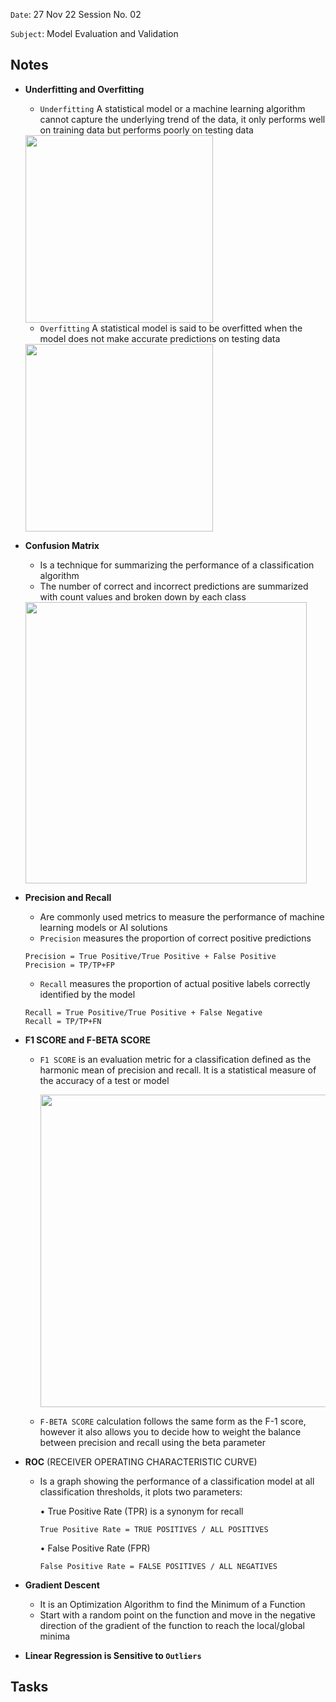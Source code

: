 `Date`: 27 Nov 22 Session No. 02

`Subject`: Model Evaluation and Validation

## Notes
- **Underfitting and Overfitting**
  - `Underfitting` A statistical model or a machine learning algorithm cannot capture the underlying trend of the data, it only performs well on training data but performs poorly on testing data 
  
  <img src="https://static.javatpoint.com/tutorial/machine-learning/images/overfitting-and-underfitting2.png" width="300">

  - `Overfitting` A statistical model is said to be overfitted when the model does not make accurate predictions on testing data
  
  <img src="https://static.javatpoint.com/tutorial/machine-learning/images/overfitting-and-underfitting.png" width="300">
  
- **Confusion Matrix**
  - Is a technique for summarizing the performance of a classification algorithm
  - The number of correct and incorrect predictions are summarized with count values and broken down by each class
  
  <img src="https://miro.medium.com/max/2560/1*mdtqR2kyElMd0cCGM4gtuw.jpeg" width="450">
  
- **Precision and Recall**
  - Are commonly used metrics to measure the performance of machine learning models or AI solutions
  - `Precision` measures the proportion of correct positive predictions
  ```
  Precision = True Positive/True Positive + False Positive  
  Precision = TP/TP+FP
  ```
  - `Recall` measures the proportion of actual positive labels correctly identified by the model
  ```
  Recall = True Positive/True Positive + False Negative  
  Recall = TP/TP+FN  
  ```
  
- **F1 SCORE and F-BETA SCORE**
  - `F1 SCORE` is an evaluation metric for a classification defined as the harmonic mean of precision and recall. It is a statistical measure of the accuracy of a test or model
  
    <img src="https://camo.githubusercontent.com/21d7bfc19ec219729b9e019bc062bd79f86b26871d9dee8f6f361f1f9b4ce6a5/68747470733a2f2f692e696d6775722e636f6d2f52496a3053776d2e6a706567" width="500">
  
  - `F-BETA SCORE` calculation follows the same form as the F-1 score, however it also allows you to decide how to weight the balance between precision and recall using the beta parameter
  
- **ROC** (RECEIVER OPERATING CHARACTERISTIC CURVE)
  - Is a graph showing the performance of a classification model at all classification thresholds, it plots two parameters:
  
      • True Positive Rate (TPR) is a synonym for recall
      ```
      True Positive Rate = TRUE POSITIVES / ALL POSITIVES
      ```
      
      • False Positive Rate (FPR)
      ```
      False Positive Rate = FALSE POSITIVES / ALL NEGATIVES
      ```
- **Gradient Descent** 
  - It is an Optimization Algorithm to find the Minimum of a Function
  - Start with a random point on the function and move in the negative direction of the gradient of the function to reach the local/global minima
- **Linear Regression is Sensitive to `Outliers`**

## Tasks



  
  
  

  
 

  

